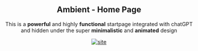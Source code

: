<div align=center>
<h2>Ambient - Home Page</h2>

<p>This is a <b>powerful</b> and highly <b>functional</b> startpage integrated with chatGPT<br/> and hidden under the super <b>minimalistic</b> and <b>animated</b> design</p>

[![site](https://img.shields.io/badge/Visit_The_Site-%23000000.svg?style=square&logo=bookstack&logoColor=0288D1)](https://dorukaysor.github.io/chevy)

</div>
